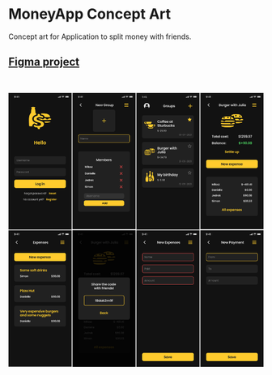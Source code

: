 # MoneyApp Concept Art  
Concept art for Application to split money with friends.  

## [Figma project](https://www.figma.com/file/OVfTOtFj9NKq00tSNBskuX/MoneyApp?node-id=62%3A651)  
<br/>

![Concept art](concept-art.png) 